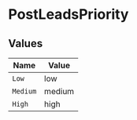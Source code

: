 # PostLeadsPriority


## Values

| Name     | Value    |
| -------- | -------- |
| `Low`    | low      |
| `Medium` | medium   |
| `High`   | high     |